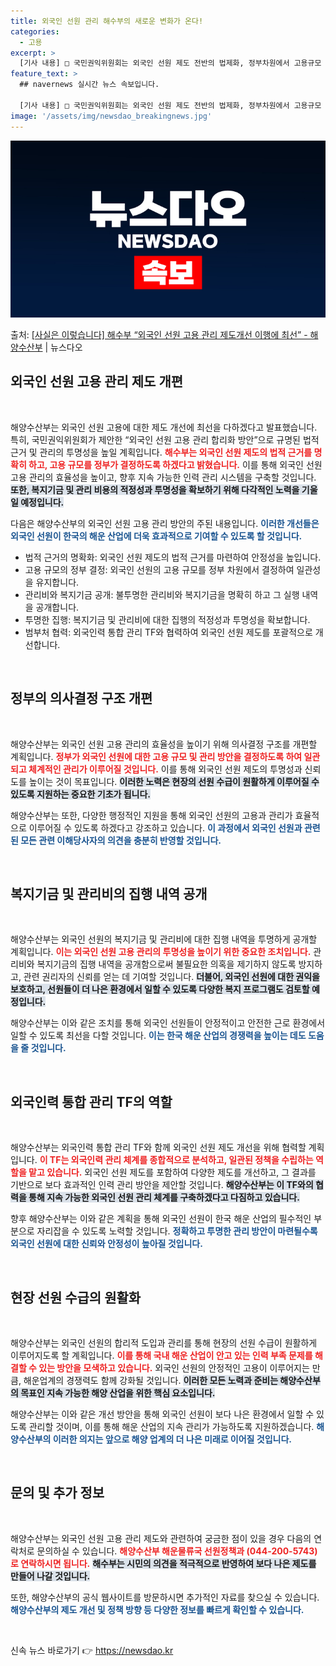 ```yaml
---
title: 외국인 선원 관리 해수부의 새로운 변화가 온다!
categories:
  - 고용
excerpt: >
  [기사 내용] □ 국민권익위원회는 외국인 선원 제도 전반의 법제화, 정부차원에서 고용규모 결정, 불투명한 관…
feature_text: >
  ## navernews 실시간 뉴스 속보입니다.

  [기사 내용] □ 국민권익위원회는 외국인 선원 제도 전반의 법제화, 정부차원에서 고용규모 결정, 불투명한 관…
image: '/assets/img/newsdao_breakingnews.jpg'
---
```


![뉴스다오 속보](/assets/img/newsdao_breakingnews.jpg)

<p>출처: <a href="https://newsdao.kr/2001" rel="dofollow">[사실은 이렇습니다] 해수부 “외국인 선원 고용 관리 제도개선 이행에 최선” - 해양수산부</a> | 뉴스다오</p>

<h2 data-ke-size="size26">외국인 선원 고용 관리 제도 개편</h2>

<p data-ke-size="size16">&nbsp;</p>

해양수산부는 외국인 선원 고용에 대한 제도 개선에 최선을 다하겠다고 발표했습니다. 특히, 국민권익위원회가 제안한 “외국인 선원 고용 관리 합리화 방안”으로 규명된 법적 근거 및 관리의 투명성을 높일 계획입니다. <b><span style="color: #ee2323;">해수부는 외국인 선원 제도의 법적 근거를 명확히 하고, 고용 규모를 정부가 결정하도록 하겠다고 밝혔습니다.</span></b> 이를 통해 외국인 선원 고용 관리의 효율성을 높이고, 향후 지속 가능한 인력 관리 시스템을 구축할 것입니다. <b><span style="background-color: #21538527;">또한, 복지기금 및 관리 비용의 적정성과 투명성을 확보하기 위해 다각적인 노력을 기울일 예정입니다.</span></b> 

다음은 해양수산부의 외국인 선원 고용 관리 방안의 주된 내용입니다. <b><span style="color: #1a5490;">이러한 개선들은 외국인 선원이 한국의 해운 산업에 더욱 효과적으로 기여할 수 있도록 할 것입니다.</span></b>

<ul>
    <li>법적 근거의 명확화: 외국인 선원 제도의 법적 근거를 마련하여 안정성을 높입니다.</li>
    <li>고용 규모의 정부 결정: 외국인 선원의 고용 규모를 정부 차원에서 결정하여 일관성을 유지합니다.</li>
    <li>관리비와 복지기금 공개: 불투명한 관리비와 복지기금을 명확히 하고 그 실행 내역을 공개합니다.</li>
    <li>투명한 집행: 복지기금 및 관리비에 대한 집행의 적정성과 투명성을 확보합니다.</li>
    <li>범부처 협력: 외국인력 통합 관리 TF와 협력하여 외국인 선원 제도를 포괄적으로 개선합니다.</li>
</ul>

<p data-ke-size="size16">&nbsp;</p>

<h2 data-ke-size="size26">정부의 의사결정 구조 개편</h2>

<p data-ke-size="size16">&nbsp;</p>

해양수산부는 외국인 선원 고용 관리의 효율성을 높이기 위해 의사결정 구조를 개편할 계획입니다. <b><span style="color: #ee2323;">정부가 외국인 선원에 대한 고용 규모 및 관리 방안을 결정하도록 하여 일관되고 체계적인 관리가 이루어질 것입니다.</span></b> 이를 통해 외국인 선원 제도의 투명성과 신뢰도를 높이는 것이 목표입니다. <b><span style="background-color: #21538527;">이러한 노력은 현장의 선원 수급이 원활하게 이루어질 수 있도록 지원하는 중요한 기초가 됩니다.</span></b> 

해양수산부는 또한, 다양한 행정적인 지원을 통해 외국인 선원의 고용과 관리가 효율적으로 이루어질 수 있도록 하겠다고 강조하고 있습니다. <b><span style="color: #1a5490;">이 과정에서 외국인 선원과 관련된 모든 관련 이해당사자의 의견을 충분히 반영할 것입니다.</span></b>

<p data-ke-size="size16">&nbsp;</p>

<h2 data-ke-size="size26">복지기금 및 관리비의 집행 내역 공개</h2>

<p data-ke-size="size16">&nbsp;</p>

해양수산부는 외국인 선원의 복지기금 및 관리비에 대한 집행 내역을 투명하게 공개할 계획입니다. <b><span style="color: #ee2323;">이는 외국인 선원 고용 관리의 투명성을 높이기 위한 중요한 조치입니다.</span></b> 관리비와 복지기금의 집행 내역을 공개함으로써 불필요한 의혹을 제기하지 않도록 방지하고, 관련 권리자의 신뢰를 얻는 데 기여할 것입니다. <b><span style="background-color: #21538527;">더불어, 외국인 선원에 대한 권익을 보호하고, 선원들이 더 나은 환경에서 일할 수 있도록 다양한 복지 프로그램도 검토할 예정입니다.</span></b> 

해양수산부는 이와 같은 조치를 통해 외국인 선원들이 안정적이고 안전한 근로 환경에서 일할 수 있도록 최선을 다할 것입니다. <b><span style="color: #1a5490;">이는 한국 해운 산업의 경쟁력을 높이는 데도 도움을 줄 것입니다.</span></b>

<p data-ke-size="size16">&nbsp;</p>

<h2 data-ke-size="size26">외국인력 통합 관리 TF의 역할</h2>

<p data-ke-size="size16">&nbsp;</p>

해양수산부는 외국인력 통합 관리 TF와 함께 외국인 선원 제도 개선을 위해 협력할 계획입니다. <b><span style="color: #ee2323;">이 TF는 외국인력 관리 체계를 종합적으로 분석하고, 일관된 정책을 수립하는 역할을 맡고 있습니다.</span></b> 외국인 선원 제도를 포함하여 다양한 제도를 개선하고, 그 결과를 기반으로 보다 효과적인 인력 관리 방안을 제안할 것입니다. <b><span style="background-color: #21538527;">해양수산부는 이 TF와의 협력을 통해 지속 가능한 외국인 선원 관리 체계를 구축하겠다고 다짐하고 있습니다.</span></b> 

향후 해양수산부는 이와 같은 계획을 통해 외국인 선원이 한국 해운 산업의 필수적인 부분으로 자리잡을 수 있도록 노력할 것입니다. <b><span style="color: #1a5490;">정확하고 투명한 관리 방안이 마련될수록 외국인 선원에 대한 신뢰와 안정성이 높아질 것입니다.</span></b>

<p data-ke-size="size16">&nbsp;</p>

<h2 data-ke-size="size26">현장 선원 수급의 원활화</h2>

<p data-ke-size="size16">&nbsp;</p>

해양수산부는 외국인 선원의 합리적 도입과 관리를 통해 현장의 선원 수급이 원활하게 이루어지도록 할 계획입니다. <b><span style="color: #ee2323;">이를 통해 국내 해운 산업이 안고 있는 인력 부족 문제를 해결할 수 있는 방안을 모색하고 있습니다.</span></b> 외국인 선원의 안정적인 고용이 이루어지는 만큼, 해운업계의 경쟁력도 함께 강화될 것입니다. <b><span style="background-color: #21538527;">이러한 모든 노력과 준비는 해양수산부의 목표인 지속 가능한 해양 산업을 위한 핵심 요소입니다.</span></b> 

해양수산부는 이와 같은 개선 방안을 통해 외국인 선원이 보다 나은 환경에서 일할 수 있도록 관리할 것이며, 이를 통해 해운 산업의 지속 관리가 가능하도록 지원하겠습니다. <b><span style="color: #1a5490;">해양수산부의 이러한 의지는 앞으로 해양 업계의 더 나은 미래로 이어질 것입니다.</span></b>

<p data-ke-size="size16">&nbsp;</p>

<h2 data-ke-size="size26">문의 및 추가 정보</h2>

<p data-ke-size="size16">&nbsp;</p>

해양수산부는 외국인 선원 고용 관리 제도와 관련하여 궁금한 점이 있을 경우 다음의 연락처로 문의하실 수 있습니다. <b><span style="color: #ee2323;">해양수산부 해운물류국 선원정책과 (044-200-5743)로 연락하시면 됩니다.</span></b> <b><span style="background-color: #21538527;">해수부는 시민의 의견을 적극적으로 반영하여 보다 나은 제도를 만들어 나갈 것입니다.</span></b> 

또한, 해양수산부의 공식 웹사이트를 방문하시면 추가적인 자료를 찾으실 수 있습니다. <b><span style="color: #1a5490;">해양수산부의 제도 개선 및 정책 방향 등 다양한 정보를 빠르게 확인할 수 있습니다.</span></b>

<p data-ke-size="size16">&nbsp;</p> 

신속 뉴스 바로가기 👉 <a href="https://newsdao.kr" rel="dofollow">https://newsdao.kr</a>


